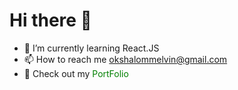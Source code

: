 <h1>Hi there 👋</h1>

- 🌱 I’m currently learning React.JS
- 📫 How to reach me okshalommelvin@gmail.com
- 🚀 Check out my <a href="https://melvin-shalom.github.io/Resume_Portfolio/" style="text-decoration: none; color: green;" target="blank">PortFolio</a>
